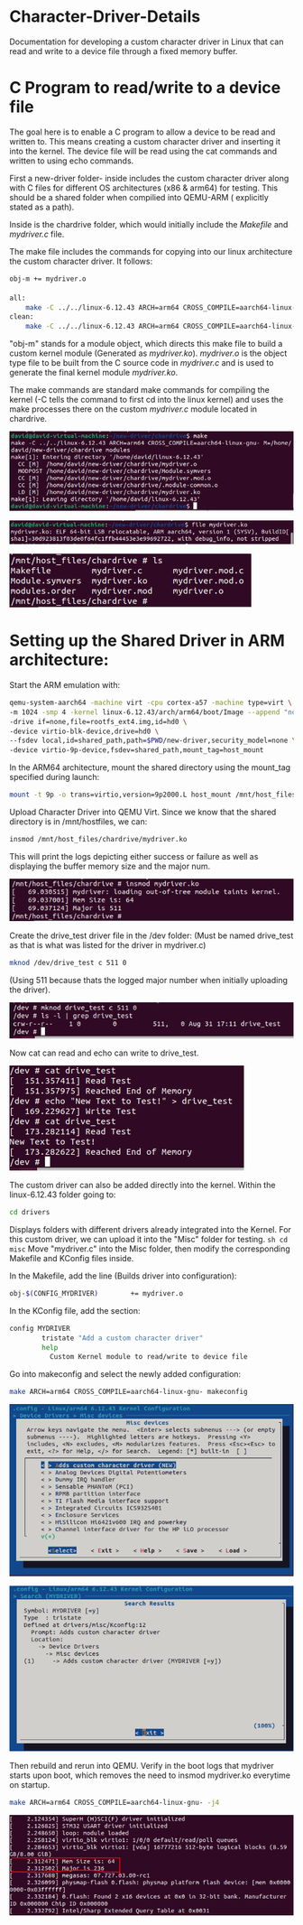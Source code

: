 # Character-Driver-Details
Documentation for developing a custom character driver in Linux that
can read and write to a device file through a fixed memory buffer. 

# C Program to read/write to a device file

The goal here is to enable a C program to allow a device to be 
read and written to. This means creating a custom character driver
and inserting it into the kernel. The device file will be read using
the cat commands and written to using echo commands. 

First a new-driver folder- inside includes the custom character driver
along with C files for different OS architectures (x86 & arm64) for
testing. This should be a shared folder when compilied into QEMU-ARM (
explicitly stated as a path). 

Inside is the chardrive folder, which would initially include the 
*Makefile* and *mydriver.c* file. 

The make file includes the commands for copying into our linux
architecture the custom character driver. It follows: 

```sh
obj-m += mydriver.o

all: 
	make -C ../../linux-6.12.43 ARCH=arm64 CROSS_COMPILE=aarch64-linux-gnu- M=$(PWD) modules
clean: 
	make -C ../../linux-6.12.43 ARCH=arm64 CROSS_COMPILE=aarch64-linux-gnu- M=$(PWD) clean
```

"obj-m" stands for a module object, which directs this make file to build a 
custom kernel module (Generated as *mydriver.ko*). *mydriver.o* is the 
object type file to be built from the C source code in *mydriver.c* and is
used to generate the final kernel module *mydriver.ko*. 

The make commands are standard make commands for compiling the kernel (-C
tells the command to first cd into the linux kernel) and uses the make
processes there on the custom *mydriver.c* module located in chardrive.

![Running Make](/Images/char1.PNG)

![Created Module Obj](/Images/char1.5.PNG)

![Generated Files](/Images/char2.PNG)

# Setting up the Shared Driver in ARM architecture: 

Start the ARM emulation with: 
```sh
qemu-system-aarch64 -machine virt -cpu cortex-a57 -machine type=virt \
-m 1024 -smp 4 -kernel linux-6.12.43/arch/arm64/boot/Image --append "noinitrd root=/dev/vda rw console=ttyAMA0 loglevel=8" -nographic \
-drive if=none,file=rootfs_ext4.img,id=hd0 \
-device virtio-blk-device,drive=hd0 \
--fsdev local,id=shared_path,path=$PWD/new-driver,security_model=none \
-device virtio-9p-device,fsdev=shared_path,mount_tag=host_mount
```

In the ARM64 architecture, mount the shared directory using
the mount_tag specified during launch: 
```sh
mount -t 9p -o trans=virtio,version=9p2000.L host_mount /mnt/host_files
```

Upload Character Driver into QEMU Virt. Since we know that the
shared directory is in /mnt/hostfiles, we can:
```sh
insmod /mnt/host_files/chardrive/mydriver.ko
```

This will print the logs depicting either success or failure 
as well as displaying the buffer memory size and the major num.

![init Details](/Images/char3.PNG)

Create the drive_test driver file in the /dev folder: 
(Must be named drive_test as that is what was listed for the
driver in mydriver.c)
```sh
mknod /dev/drive_test c 511 0
```
(Using 511 because thats the logged major number when initially
uploading the driver). 

![Driver file](/Images/char4.PNG)

Now cat can read and echo can write to drive_test. 

![Functions](/Images/char5.PNG)

The custom driver can also be added directly into the kernel. 
Within the linux-6.12.43 folder going to:
```sh
cd drivers
```

Displays folders with different drivers already integrated into the
Kernel. For this custom driver, we can upload it into the "Misc" 
folder for testing. ```sh cd misc``` Move "mydriver.c" into the Misc folder,
then modify the corresponding Makefile and KConfig files inside. 

In the Makefile, add the line (Builds driver into configuration):
```sh
obj-$(CONFIG_MYDRIVER)        += mydriver.o
```

In the KConfig file, add the section:
```sh
config MYDRIVER
        tristate "Add a custom character driver"
        help
          Custom Kernel module to read/write to device file
```

Go into makeconfig and select the newly added configuration:
```sh
make ARCH=arm64 CROSS_COMPILE=aarch64-linux-gnu- makeconfig
```

![](/Images/char6.PNG)

![](/Images/char7.PNG)

Then rebuild and rerun into QEMU. Verify in the boot logs that 
mydriver starts upon boot, which removes the need to insmod mydriver.ko
everytime on startup. 
```sh
make ARCH=arm64 CROSS_COMPILE=aarch64-linux-gnu- -j4
```

![Integated Driver](/Images/char8.PNG)
